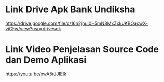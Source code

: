 # Link Drive Apk Bank Undiksha
https://drive.google.com/file/d/16h2jhui0H5mN8MxZxkUKBOacwX-viCFw/view?usp=drivesdk


# Link Video Penjelasan Source Code dan Demo Aplikasi
https://youtu.be/pwA5rJJIElk
